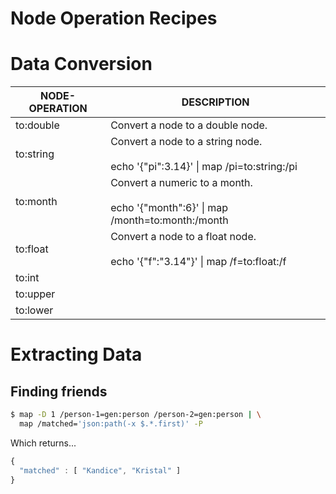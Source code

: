 # Node Operation Recipes

# Data Conversion

| NODE-OPERATION | DESCRIPTION                                                                             |
| -------------- | --------------------------------------------------------------------------------------- |
| to:double      | Convert a node to a double node.                                                        |
| to:string      | Convert a node to a string node.<br/><br/>echo '{"pi":3.14}' \| map /pi=to:string:/pi   |
| to:month       | Convert a numeric to a month.<br/><br/>echo '{"month":6}' \| map /month=to:month:/month |
| to:float       | Convert a node to a float node.<br/><br/>echo '{"f":"3.14"}' \| map /f=to:float:/f      |
| to:int         |                                                                                         |
| to:upper       |                                                                                         |
| to:lower       |                                                                                         |

# Extracting Data

## Finding friends

```bash
$ map -D 1 /person-1=gen:person /person-2=gen:person | \
  map /matched='json:path(-x $.*.first)' -P
```

Which returns...

```javascript
{
  "matched" : [ "Kandice", "Kristal" ]
}
```


